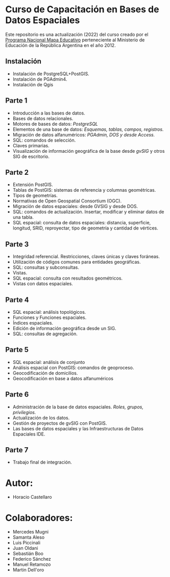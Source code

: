 # Curso de Capacitación en Bases de Datos Espaciales
Este repositorio es una actualización (2022) del curso creado por el [Programa Nacional Mapa Educativo](http://mapa.educacion.gob.ar/) perteneciente al Ministerio de Educación de la República Argentina en el año 2012.

## Instalación

- Instalación de PostgreSQL+PostGIS.
- Instalación de PGAdmin4.
- Instalación de Qgis

## Parte 1
- Introducción a las bases de datos.
- Bases de datos relacionales.
- Motores de bases de datos: *PostgreSQL*
- Elementos de una base de datos: *Esquemas, tablas, campos, registros.*
- Migración de datos alfanuméricos: *PGAdmin, DOS y desde Access.*
- SQL: comandos de selección.
- Claves primarias.
- Visualización de información geográfica de la base desde *gvSIG* y otros SIG de escritorio.


## Parte 2
- Extensión PostGIS.
- Tablas de PostGIS: sistemas de referencia y columnas geométricas. 
- Tipos de geometrías.
- Normativas de Open Geospatial Consortium (OGC).
- Migración de datos espaciales: desde GVSIG y desde DOS.
- SQL: comandos de actualización. Insertar, modificar y eliminar datos de una tabla.
- SQL espacial: consulta de datos espaciales: distancia, superficie, longitud, SRID, reproyectar, tipo de geometría y cantidad de vértices.

## Parte 3
- Integridad referencial. Restricciones, claves únicas y claves foráneas.
- Utilización de códigos comunes para entidades geográficas.
- SQL: consultas y subconsultas.
- Vistas.
- SQL espacial: consulta con resultados geométricos.
- Vistas con datos espaciales.

## Parte 4
- SQL espacial: análisis topológicos.
- Funciones y Funciones espaciales.
- Índices espaciales.
- Edición de información geográfica desde un SIG.
- SQL: consultas de agregación.

## Parte 5
- SQL espacial: análisis de conjunto
- Análisis espacial con PostGIS: comandos de geoproceso.
- Geocodificación de domicilios.
- Geocodificación en base a datos alfanuméricos

## Parte 6
- Administración de la base de datos espaciales. *Roles, grupos, privilegios.*
- Actualización de los datos.
- Gestión de proyectos de gvSIG con PostGIS.
- Las bases de datos espaciales y las Infraestructuras de Datos Espaciales IDE.

## Parte 7
- Trabajo final de integración.

# Autor:
- Horacio Castellaro

# Colaboradores:
- Mercedes Mugni
- Samanta Aleso
- Luis Piccinali
- Juan Oldani
- Sebastián Boo
- Federico Sánchez
- Manuel Retamozo
- Martin Dell'oro

